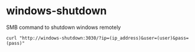 # windows-shutdown
SMB command to shutdown windows remotely


    curl "http://windows-shutdown:3030/?ip=(ip_address)&user=(user)&pass=(pass)"